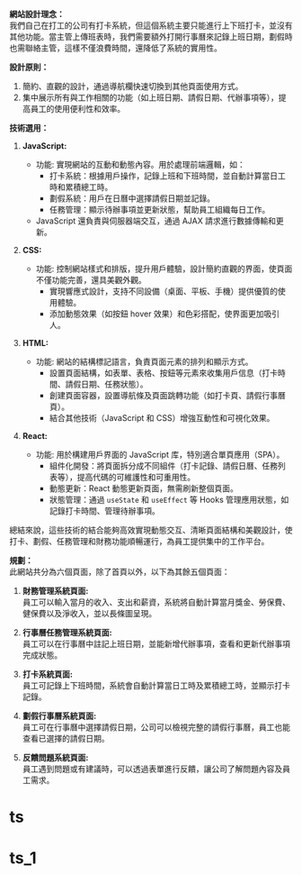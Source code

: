 **網站設計理念：**  
我們自己在打工的公司有打卡系統，但這個系統主要只能進行上下班打卡，並沒有其他功能。當主管上傳班表時，我們需要額外打開行事曆來記錄上班日期，劃假時也需聯絡主管，這樣不僅浪費時間，還降低了系統的實用性。

**設計原則：**  
1. 簡約、直觀的設計，通過導航欄快速切換到其他頁面使用方式。
2. 集中展示所有與工作相關的功能（如上班日期、請假日期、代辦事項等），提高員工的使用便利性和效率。

**技術選用：**  
1. **JavaScript:**  
   - 功能: 實現網站的互動和動態內容。用於處理前端邏輯，如：
     - 打卡系統：根據用戶操作，記錄上班和下班時間，並自動計算當日工時和累積總工時。
     - 劃假系統：用戶在日曆中選擇請假日期並記錄。
     - 任務管理：顯示待辦事項並更新狀態，幫助員工組織每日工作。
   - JavaScript 還負責與伺服器端交互，通過 AJAX 請求進行數據傳輸和更新。

2. **CSS:**  
   - 功能: 控制網站樣式和排版，提升用戶體驗，設計簡約直觀的界面，使頁面不僅功能完善，還具美觀外觀。
     - 實現響應式設計，支持不同設備（桌面、平板、手機）提供優質的使用體驗。
     - 添加動態效果（如按鈕 hover 效果）和色彩搭配，使界面更加吸引人。

3. **HTML:**  
   - 功能: 網站的結構標記語言，負責頁面元素的排列和顯示方式。
     - 設置頁面結構，如表單、表格、按鈕等元素來收集用戶信息（打卡時間、請假日期、任務狀態）。
     - 創建頁面容器，設置導航條及頁面跳轉功能（如打卡頁、請假行事曆頁）。
     - 結合其他技術（JavaScript 和 CSS）增強互動性和可視化效果。

4. **React:**  
   - 功能: 用於構建用戶界面的 JavaScript 库，特別適合單頁應用（SPA）。
     - 組件化開發：將頁面拆分成不同組件（打卡記錄、請假日曆、任務列表等），提高代碼的可維護性和可重用性。
     - 動態更新：React 動態更新頁面，無需刷新整個頁面。
     - 狀態管理：通過 `useState` 和 `useEffect` 等 Hooks 管理應用狀態，如記錄打卡時間、管理待辦事項。

總結來說，這些技術的結合能夠高效實現動態交互、清晰頁面結構和美觀設計，使打卡、劃假、任務管理和財務功能順暢運行，為員工提供集中的工作平台。

**規劃：**  
此網站共分為六個頁面，除了首頁以外，以下為其餘五個頁面：

1. **財務管理系統頁面:**  
   員工可以輸入當月的收入、支出和薪資，系統將自動計算當月獎金、勞保費、健保費以及淨收入，並以長條圖呈現。

2. **行事曆任務管理系統頁面:**  
   員工可以在行事曆中註記上班日期，並能新增代辦事項，查看和更新代辦事項完成狀態。

3. **打卡系統頁面:**  
   員工可記錄上下班時間，系統會自動計算當日工時及累積總工時，並顯示打卡記錄。

4. **劃假行事曆系統頁面:**  
   員工可在行事曆中選擇請假日期，公司可以檢視完整的請假行事曆，員工也能查看已選擇的請假日期。

5. **反饋問題系統頁面:**  
   員工遇到問題或有建議時，可以透過表單進行反饋，讓公司了解問題內容及員工需求。
# ts
# ts_1
